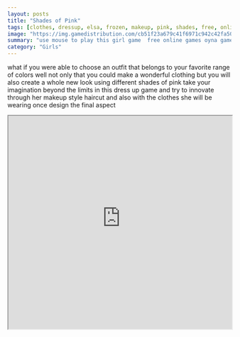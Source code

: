 ```yaml
---
layout: posts
title: "Shades of Pink"
tags: [clothes, dressup, elsa, frozen, makeup, pink, shades, free, online, games, oyna, game, free, games, play, play, games]
image: "https://img.gamedistribution.com/cb51f23a679c41f6971c942c42fa50e7.jpg"
summary: "use mouse to play this girl game  free online games oyna game free games play play games"
category: "Girls"
---
```


what if you were able to choose an outfit that belongs to your favorite range of colors well not only that you could make a wonderful clothing but you will also create a whole new look using different shades of pink take your imagination beyond the limits in this dress up game and try to innovate through her makeup style haircut and also with the clothes she will be wearing once design the final aspect

<iframe width="100%" height="480px;" src="https://html5.gamedistribution.com/cb51f23a679c41f6971c942c42fa50e7/"></iframe>
